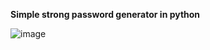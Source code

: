 ****Simple strong password generator in python****


![image](https://user-images.githubusercontent.com/34662781/194959259-4078cd76-6e39-48d2-9f85-1bac42433a81.png)
